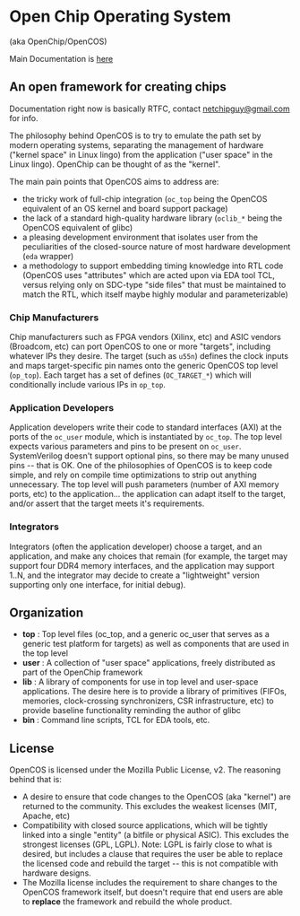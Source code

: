 # Open Chip Operating System
(aka OpenChip/OpenCOS)

Main Documentation is [here](docs/README.md)

## An open framework for creating chips

Documentation right now is basically RTFC, contact netchipguy@gmail.com for info.

The philosophy behind OpenCOS is to try to emulate the path set by modern operating systems, separating the management of hardware ("kernel space" in Linux lingo) from the application ("user space" in the Linux lingo).  OpenChip can be thought of as the "kernel".

The main pain points that OpenCOS aims to address are:

- the tricky work of full-chip integration (`oc_top` being the OpenCOS equivalent of an OS kernel and board support package)
- the lack of a standard high-quality hardware library (`oclib_*` being the OpenCOS equivalent of glibc)
- a pleasing development environment that isolates user from the peculiarities of the closed-source nature of most hardware development (`eda` wrapper)
- a methodology to support embedding timing knowledge into RTL code (OpenCOS uses "attributes" which are acted upon via EDA tool TCL, versus relying only on SDC-type "side files" that must be maintained to match the RTL, which itself maybe highly modular and parameterizable)

### Chip Manufacturers
Chip manufacturers such as FPGA vendors (Xilinx, etc) and ASIC vendors (Broadcom, etc) can port OpenCOS to one or more "targets", including whatever IPs they desire.  The target (such as `u55n`) defines the clock inputs and maps target-specific pin names onto the generic OpenCOS top level (`op_top`).  Each target has a set of defines (`OC_TARGET_*`) which will conditionally include various IPs in `op_top`.

### Application Developers
Application developers write their code to standard interfaces (AXI) at the ports of the `oc_user` module, which is instantiated by `oc_top`.  The top level expects various parameters and pins to be present on `oc_user`.  SystemVerilog doesn't support optional pins, so there may be many unused pins -- that is OK.  One of the philosophies of OpenCOS is to keep code simple, and rely on compile time optimizations to strip out anything unnecessary.  The top level will push parameters (number of AXI memory ports, etc) to the application... the application can adapt itself to the target, and/or assert that the target meets it's requirements.

### Integrators
Integrators (often the application developer) choose a target, and an application, and make any choices that remain (for example, the target may support four DDR4 memory interfaces, and the application may support 1..N, and the integrator may decide to create a "lightweight" version supporting only one interface, for initial debug).

## Organization
- **top** : Top level files (oc_top, and a generic oc_user that serves as a generic test platform for targets) as well as components that are used in the top level
- **user** : A collection of "user space" applications, freely distributed as part of the OpenChip framework
- **lib** : A library of components for use in top level and user-space applications.  The desire here is to provide a library of primitives (FIFOs, memories, clock-crossing synchronizers, CSR infrastructure, etc) to provide baseline functionality reminding the author of glibc
- **bin** : Command line scripts, TCL for EDA tools, etc.

## License
OpenCOS is licensed under the Mozilla Public License, v2.  The reasoning behind that is:

- A desire to ensure that code changes to the OpenCOS (aka "kernel") are returned to the community.  This excludes the weakest licenses (MIT, Apache, etc)
- Compatibility with closed source applications, which will be tightly linked into a single "entity" (a bitfile or physical ASIC).  This excludes the strongest licenses (GPL, LGPL).  Note: LGPL is fairly close to what is desired, but includes a clause that requires the user be able to replace the licensed code and rebuild the target -- this is not compatible with hardware designs.
- The Mozilla license includes the requirement to share changes to the OpenCOS framework itself, but doesn't require that end users are able to **replace** the framework and rebuild the whole product.

